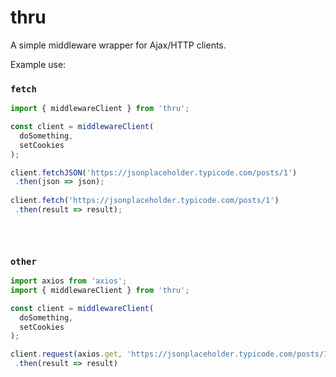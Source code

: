 # thru

A simple middleware wrapper for Ajax/HTTP clients.
 
Example use:

### `fetch`
```javascript
import { middlewareClient } from 'thru';

const client = middlewareClient( 
  doSomething, 
  setCookies 
);

client.fetchJSON('https://jsonplaceholder.typicode.com/posts/1')
 .then(json => json);
 
client.fetch('https://jsonplaceholder.typicode.com/posts/1')
 .then(result => result);
 

 
 ```
 
 ### `other`
```javascript
import axios from 'axios';
import { middlewareClient } from 'thru';

const client = middlewareClient( 
  doSomething, 
  setCookies 
);

client.request(axios.get, 'https://jsonplaceholder.typicode.com/posts/1')
 .then(result => result)
```
